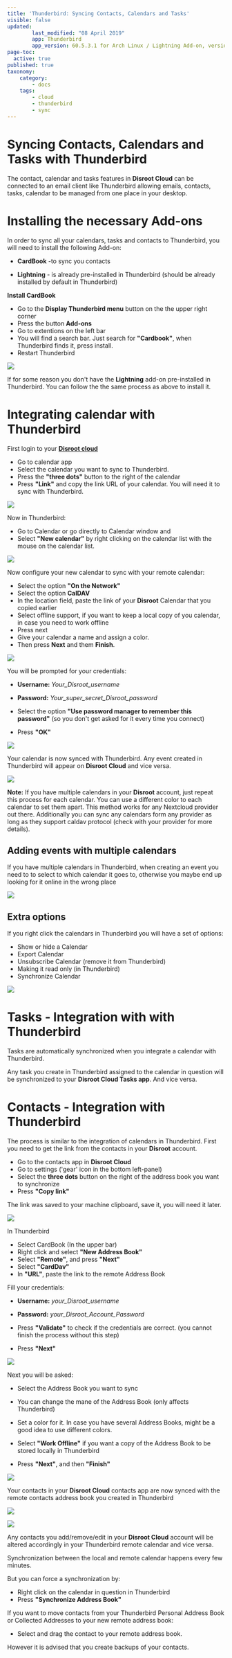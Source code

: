 ```yaml
---
title: 'Thunderbird: Syncing Contacts, Calendars and Tasks'
visible: false
updated:
        last_modified: "08 April 2019"
        app: Thunderbird
        app_version: 60.5.3.1 for Arch Linux / Lightning Add-on, version 6.2.5.3 / CardBook Add-on, version 35.5
page-toc:
  active: true
published: true
taxonomy:
    category:
        - docs
    tags:
        - cloud
        - thunderbird
        - sync
---
```


# Syncing Contacts, Calendars and Tasks with Thunderbird

The contact, calendar and tasks features in **Disroot Cloud** can be connected to an email client like Thunderbird allowing emails, contacts, tasks, calendar to be managed from one place in your desktop.


# Installing the necessary Add-ons

In order to sync all your calendars, tasks and contacts to Thunderbird, you will need to install the following Add-on:

- **CardBook**  -to sync you contacts

- **Lightning** - is already pre-installed in Thunderbird (should be already installed by default in Thunderbird)

**Install CardBook**

- Go to the **Display Thunderbird menu** button on the the upper right corner
- Press the button **Add-ons**
- Go to extentions on the left bar
- You will find a search bar. Just search for **"Cardbook"**, when Thunderbird finds it, press install.
- Restart Thunderbird

![](en/01_thunderbird_install_addons.gif)

If for some reason you don't have the **Lightning** add-on pre-installed in Thunderbird. You can follow the the same process as above to install it.


# Integrating calendar with Thunderbird

First login to your **[Disroot cloud](https://cloud.disroot.org)**
- Go to calendar app
- Select the calendar you want to sync to Thunderbird.
- Press the **"three dots"** button to the right of the calendar
- Press **"Link"** and copy the link URL of your calendar. You will need it to sync with Thunderbird.


![](en/02_thunderbird_copy_calender_link.gif)


Now in Thunderbird:
- Go to Calendar or go directly to Calendar window and
- Select **"New calendar"** by right clicking on the calendar list with the mouse on the calendar list.

![](en/01_add_new_calendar.png)

Now configure your new calendar to sync with your remote calendar:
- Select the option **"On the Network"**
- Select the option **CalDAV**
- In the location field, paste the link of your **Disroot** Calendar that you copied earlier
- Select offline support, if you want to keep a local copy of you calendar, in case you need to work offline
- Press next
- Give your calendar a name and assign a color.
- Then press **Next** and them **Finish**.

![](en/03_setup_calendar.gif)

You will be prompted for your credentials:
- **Username:** *Your_Disroot_username*
- **Password:** *Your_super_secret_Disroot_password*

- Select the option **"Use password manager to remember this password"** (so you don't get asked for it every time you connect)
- Press **"OK"**

![](en/02_calendar_credentials.png)

Your calendar is now synced with Thunderbird. Any event created in Thunderbird will appear on **Disroot Cloud** and vice versa.

![](en/03_calendar_is_synced.png)

**Note:** If you have multiple calendars in your **Disroot** account, just repeat this process for each calendar. You can use a different color to each calendar to set them apart. This method works for any Nextcloud provider out there.
Additionally you can sync any calendars form any provider as long as they support caldav protocol (check with your provider for more details).



## Adding events with multiple calendars
If you have multiple calendars in Thunderbird, when creating an event you need to to select to which calendar it goes to, otherwise you maybe end up looking for it online in the wrong place

![](en/04_events_multiple_calendars.png)


## Extra options
If you right click the calendars in Thunderbird you will have a set of options:

- Show or hide a Calendar
- Export Calendar
- Unsubscribe Calendar (remove it from Thunderbird)
- Making it read only (in Thunderbird)
- Synchronize Calendar  

![](en/05_extra_options.png)

# Tasks - Integration with with Thunderbird
Tasks are automatically synchronized when you integrate a calendar with Thunderbird.

Any task you create in Thunderbird assigned to the calendar in question will be synchronized to your **Disroot Cloud Tasks app**. And vice versa.


# Contacts - Integration with Thunderbird

The process is similar to the integration of calendars in Thunderbird. First you need to get the link from the contacts in your **Disroot** account.

- Go to the contacts app in **Disroot Cloud**
- Go to settings ('gear' icon in the bottom left-panel)
- Select the **three dots** button on the right of the address book you want to synchronize
- Press **"Copy link"**

The link was saved to your machine clipboard, save it, you will need it later.


![](en/04_copy_contact_link.gif)

In Thunderbird
- Select CardBook (In the upper bar)
- Right click and select **"New Address Book"**
- Select **"Remote"**, and press **"Next"**
- Select **"CardDav"**
- In **"URL"**, paste the link to the remote Address Book

Fill your credentials:
- **Username:** *your_Disroot_username*
- **Password:** *your_Disroot_Account_Password*

- Press **"Validate"** to check if the credentials are correct. (you cannot finish the process without this step)
- Press **"Next"**

![](en/05_setup_address_book.gif)

Next you will be asked:
- Select the Address Book you want to sync
- You can change the mane of the Address Book (only affects Thunderbird)
- Set a color for it. In case you have several Address Books, might be a good idea to use different colors.

- Select **"Work Offline"** if you want a copy of the Address Book to be stored locally in Thunderbird
- Press **"Next"**, and then **"Finish"**


![](en/06_finish_contacts_setup.png)

Your contacts in your **Disroot Cloud** contacts app are now synced with the remote contacts address book you created in Thunderbird

![](en/07_show_book_1.png)

![](en/08_show_book_2.png)

Any contacts you add/remove/edit in your **Disroot Cloud** account will be altered accordingly in your Thunderbird remote calendar and vice versa.

Synchronization between the local and remote calendar happens every few minutes.

But you can force a synchronization by:
- Right click on the calendar in question in Thunderbird
- Press **"Synchronize Address Book"**

If you want to move contacts from your Thunderbird Personal Address Book or Collected Addresses to your new remote address book:

- Select and drag the contact to your remote address book.

However it is advised that you create backups of your contacts.
